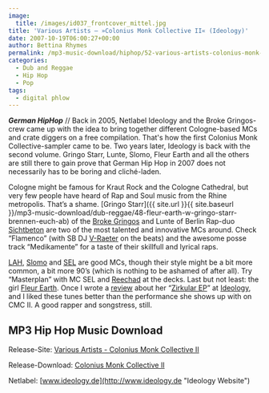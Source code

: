 ```yaml
---
image:
  title: /images/id037_frontcover_mittel.jpg
title: 'Various Artists – »Colonius Monk Collective II« (Ideology)'
date: 2007-10-19T06:00:27+00:00
author: Bettina Rhymes
permalink: /mp3-music-download/hiphop/52-various-artists-colonius-monk-collective-ii-ideology
categories:
  - Dub and Reggae
  - Hip Hop
  - Pop
tags:
  - digital phlow
---
```

***German HipHop*** // Back in 2005, Netlabel Ideology and the Broke Gringos-crew came up with the idea to bring together different Cologne-based MCs and crate diggers on a free compilation. That's how the first Colonius Monk Collective-sampler came to be. Two years later, Ideology is back with the second volume. Gringo Starr, Lunte, Slomo, Fleur Earth and all the others are still there to gain prove that German Hip Hop in 2007 does not necessarily has to be boring and cliché-laden.<!--more-->

<!--adsense-->

Cologne might be famous for Kraut Rock and the Cologne Cathedral, but very few people have heard of Rap and Soul music from the Rhine metropolis. That’s a shame. [Gringo Starr]({{ site.url }}{{ site.baseurl }}/mp3-music-download/dub-reggae/48-fleur-earth-w-gringo-starr-brennen-euch-ab) of the [Broke Gringos](http://www.myspace.com/brokegringos "Broke Gringos @ Myspace") and Lunte of Berlin Rap-duo [Sichtbeton](http://www.myspace.com/sichtbeton "Sichtbeton @ Myspace") are two of the most talented and innovative MCs around. Check “Flamenco” (with SB DJ [V-Raeter](http://www.myspace.com/vraeter "V-Raeter @ Myspace") on the beats) and the awesome posse track “Medikamente” for a taste of their skillfull and lyrical raps.

[LAH](http://www.myspace.com/larsaction "LAH @ Myspace"), [Slomo](http://www.myspace.com/slomotracks "Slomo @ Myspace") and [SEL](http://www.myspace.com/selcukwordcup "SEL @ Myspace") are good MCs, though their style might be a bit more common, a bit more 90’s (which is nothing to be ashamed of after all). Try “Masterplan” with MC SEL and [Reechad](http://www.myspace.com/reechaad "Reechad @ Myspace") at the decks. Last but not least: the girl [Fleur Earth](http://www.myspace.com/fexmusic "Fleur Earth Experiment @ Myspace"). Once I wrote a [review](http://rubored.wordpress.com/2007/01/13/fleur-earth-at-ideologyde-zirkular-ep/ "Fleur Earth @ RUBored") about her “[Zirkular EP](http://www.ideology.de/archives/000134.php "Zirkular EP @ Ideology")” at [Ideology](http://www.ideology.de "Ideology Website"), and I liked these tunes better than the performance she shows up with on CMC II. A good rapper and songstress, still.

## MP3 Hip Hop Music Download

Release-Site: [Various Artists - Colonius Monk Collective II](http://www.ideology.de/archives/audio000168.php "Colonius Monk Collective II @ Ideology")
  
Release-Download: [Colonius Monk Collective II](http://ftp.scene.org/pub/music/groups/ideology/id037/)
  
Netlabel: [www.ideology.de](http://www.ideology.de "Ideology Website")